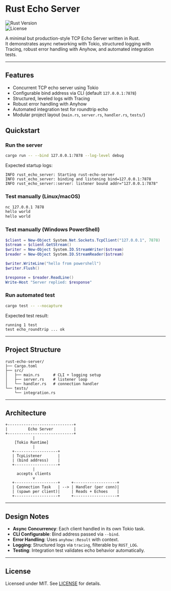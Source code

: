 # Rust Echo Server
![Rust Version](https://img.shields.io/badge/rust-1.70%2B-blue.svg)  
![License](https://img.shields.io/badge/license-MIT-green.svg)

A minimal but production-style TCP Echo Server written in Rust.  
It demonstrates async networking with Tokio, structured logging with Tracing, robust error handling with Anyhow, and automated integration tests.


---

## Features
- Concurrent TCP echo server using Tokio
- Configurable bind address via CLI (default `127.0.0.1:7878`)
- Structured, leveled logs with Tracing
- Robust error handling with Anyhow
- Automated integration test for roundtrip echo
- Modular project layout (`main.rs`, `server.rs`, `handler.rs`, `tests/`)


## Quickstart

### Run the server
```bash
cargo run -- --bind 127.0.0.1:7878 --log-level debug
````

Expected startup logs:

```
INFO rust_echo_server: Starting rust-echo-server
INFO rust_echo_server: binding and listening bind=127.0.0.1:7878
INFO rust_echo_server::server: listener bound addr="127.0.0.1:7878"
```

### Test manually (Linux/macOS)

```bash
nc 127.0.0.1 7878
hello world
hello world
```

### Test manually (Windows PowerShell)

```powershell
$client = New-Object System.Net.Sockets.TcpClient("127.0.0.1", 7878)
$stream = $client.GetStream()
$writer = New-Object System.IO.StreamWriter($stream)
$reader = New-Object System.IO.StreamReader($stream)

$writer.WriteLine("hello from powershell")
$writer.Flush()

$response = $reader.ReadLine()
Write-Host "Server replied: $response"
```

### Run automated test

```bash
cargo test -- --nocapture
```

Expected test result:

```
running 1 test
test echo_roundtrip ... ok
```

---

## Project Structure

```
rust-echo-server/
├── Cargo.toml
├── src/
│   ├── main.rs      # CLI + logging setup
│   ├── server.rs    # listener loop
│   └── handler.rs   # connection handler
└── tests/
    └── integration.rs
```

---

## Architecture

```text
+-----------------------------+
|         Echo Server         |
+-----------------------------+
            |
    [Tokio Runtime]
            |
   +-------------------+
   | TcpListener       |
   | (bind address)    |
   +-------------------+
            |
     accepts clients
            v
   +-------------------+     +-------------------+
   | Connection Task   | --> | Handler (per conn)|
   | (spawn per client)|     | Reads + Echoes    |
   +-------------------+     +-------------------+
```

---

## Design Notes

* **Async Concurrency**: Each client handled in its own Tokio task.
* **CLI Configurable**: Bind address passed via `--bind`.
* **Error Handling**: Uses `anyhow::Result` with context.
* **Logging**: Structured logs via `tracing`, filterable by `RUST_LOG`.
* **Testing**: Integration test validates echo behavior automatically.

---

## License

Licensed under MIT. See [LICENSE](LICENSE) for details.


